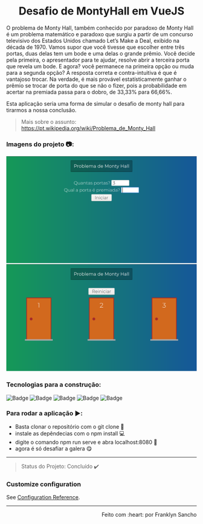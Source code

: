 <h1 align="center"> Desafio de MontyHall em VueJS </h1>

O problema de Monty Hall, também conhecido por paradoxo de Monty Hall é um problema matemático e paradoxo que surgiu a partir de um concurso televisivo dos Estados Unidos chamado Let’s Make a Deal, exibido na década de 1970. Vamos supor que você tivesse que escolher entre três portas, duas delas tem um bode e uma delas o grande prêmio. Você decide pela primeira, o apresentador para te ajudar, resolve abrir a terceira porta que revela um bode. E agora? você permanece na primeira opção ou muda para a segunda opção? A resposta correta e contra-intuitiva é que é vantajoso trocar. Na verdade, é mais provável estatísticamente ganhar o prêmio se trocar de porta do que se não o fizer, pois a probabilidade em acertar na premiada passa para o dobro, de 33,33% para 66,66%. 

Esta aplicação seria uma forma de simular o desafio de monty hall para tirarmos a nossa conclusão. 

> Mais sobre o assunto: https://pt.wikipedia.org/wiki/Problema_de_Monty_Hall

### Imagens do projeto :camera::
<img src="https://github.com/Franklyn-Sancho/Desafio_MontyHall_Vuejs/blob/master/tela1.png">
<img src="https://github.com/Franklyn-Sancho/Desafio_MontyHall_Vuejs/blob/master/tela2.png">


### Tecnologias para a construção: 

![Badge](https://img.shields.io/static/v1?label=vue.js&message=framework&color=darkgreen&style=for-the-badge&logo=vue.js)
![Badge](https://img.shields.io/static/v1?label=HTML5&message=Language&color=orange&style=for-the-badge&logo=HTML5)
![Badge](https://img.shields.io/static/v1?label=css&message=code&color=blue&style=for-the-badge&logo=CSS3)
![Badge](https://img.shields.io/static/v1?label=Javascript&message=Language&color=yellow&style=for-the-badge&logo=JAVASCRIPT)
![Badge](https://img.shields.io/static/v1?label=node&message=built&color=green&style=for-the-badge&logo=node.js)

### Para rodar a aplicação :arrow_forward::
* Basta clonar o repositório com o git clone :sheep:
* instale as depêndecias com o npm install :computer:
* digite o comando npm run serve e abra localhost:8080 :door:
* agora é só desafiar a galera :yum:


***
> Status do Projeto: Concluído :heavy_check_mark:

### Customize configuration
See [Configuration Reference](https://cli.vuejs.org/config/).

***
<p align="right"> Feito com :heart: por Franklyn Sancho </p>
